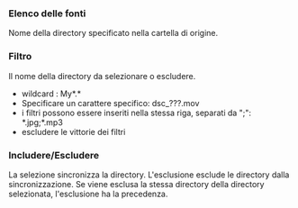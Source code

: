 ### Elenco delle fonti

Nome della directory specificato nella cartella di origine.

### Filtro

Il nome della directory da selezionare o escludere. 
- wildcard : My*.*
- Specificare un carattere specifico: dsc_???.mov
- i filtri possono essere inseriti nella stessa riga, separati da \";\": \*.jpg;*.mp3
- escludere le vittorie dei filtri

### Includere/Escludere

La selezione sincronizza la directory. L'esclusione esclude le directory dalla sincronizzazione. Se viene esclusa la stessa directory della directory selezionata, l'esclusione ha la precedenza.